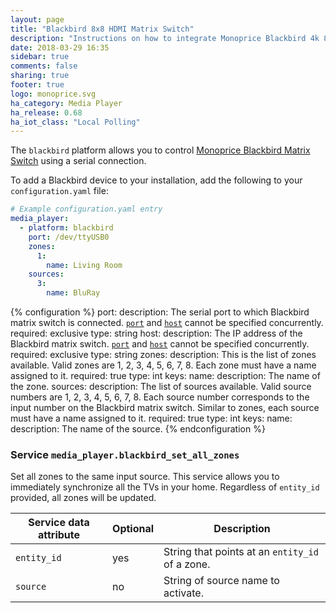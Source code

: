 ```yaml
---
layout: page
title: "Blackbird 8x8 HDMI Matrix Switch"
description: "Instructions on how to integrate Monoprice Blackbird 4k 8x8 HDBaseT Matrix Switch into Home Assistant."
date: 2018-03-29 16:35
sidebar: true
comments: false
sharing: true
footer: true
logo: monoprice.svg
ha_category: Media Player
ha_release: 0.68
ha_iot_class: "Local Polling"
---
```


The `blackbird` platform allows you to control [Monoprice Blackbird Matrix Switch](https://www.monoprice.com/product?p_id=21819) using a serial connection.

To add a Blackbird device to your installation, add the following to your `configuration.yaml` file:

```yaml
# Example configuration.yaml entry
media_player:
  - platform: blackbird
    port: /dev/ttyUSB0
    zones:
      1:
        name: Living Room
    sources:
      3: 
        name: BluRay
```

{% configuration %}
port: 
  description: The serial port to which Blackbird matrix switch is connected. [`port`](#port) and [`host`](#host) cannot be specified concurrently.
  required: exclusive
  type: string
host:
  description: The IP address of the Blackbird matrix switch. [`port`](#port) and [`host`](#host) cannot be specified concurrently.
  required: exclusive
  type: string
zones:
  description: This is the list of zones available. Valid zones are 1, 2, 3, 4, 5, 6, 7, 8. Each zone must have a name assigned to it.
  required: true
  type: int
  keys:
    name:
      description: The name of the zone.
sources:
  description: The list of sources available. Valid source numbers are 1, 2, 3, 4, 5, 6, 7, 8. Each source number corresponds to the input number on the Blackbird matrix switch. Similar to zones, each source must have a name assigned to it.
  required: true
  type: int
  keys:
    name:
      description: The name of the source.
{% endconfiguration %}

### Service `media_player.blackbird_set_all_zones`

Set all zones to the same input source. This service allows you to immediately synchronize all the TVs in your home. Regardless of `entity_id` provided, all zones will be updated. 

| Service data attribute | Optional | Description |
| ---------------------- | -------- | ----------- |
| `entity_id` | yes | String that points at an `entity_id` of a zone.
| `source` | no | String of source name to activate.
